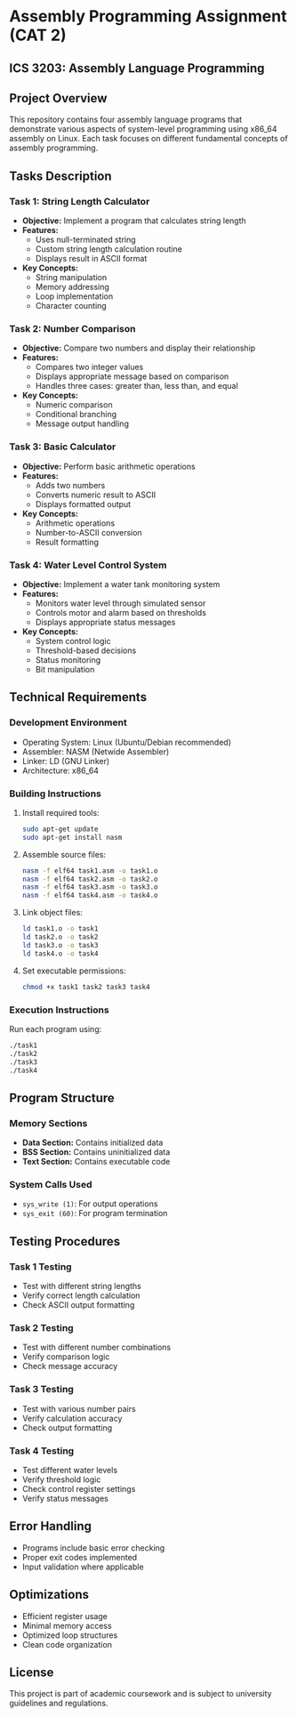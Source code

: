 # Assembly Programming Assignment (CAT 2)
## ICS 3203: Assembly Language Programming

## Project Overview
This repository contains four assembly language programs that demonstrate various aspects of system-level programming using x86_64 assembly on Linux. Each task focuses on different fundamental concepts of assembly programming.

## Tasks Description

### Task 1: String Length Calculator
- **Objective:** Implement a program that calculates string length
- **Features:**
  - Uses null-terminated string
  - Custom string length calculation routine
  - Displays result in ASCII format
- **Key Concepts:**
  - String manipulation
  - Memory addressing
  - Loop implementation
  - Character counting

### Task 2: Number Comparison
- **Objective:** Compare two numbers and display their relationship
- **Features:**
  - Compares two integer values
  - Displays appropriate message based on comparison
  - Handles three cases: greater than, less than, and equal
- **Key Concepts:**
  - Numeric comparison
  - Conditional branching
  - Message output handling

### Task 3: Basic Calculator
- **Objective:** Perform basic arithmetic operations
- **Features:**
  - Adds two numbers
  - Converts numeric result to ASCII
  - Displays formatted output
- **Key Concepts:**
  - Arithmetic operations
  - Number-to-ASCII conversion
  - Result formatting

### Task 4: Water Level Control System
- **Objective:** Implement a water tank monitoring system
- **Features:**
  - Monitors water level through simulated sensor
  - Controls motor and alarm based on thresholds
  - Displays appropriate status messages
- **Key Concepts:**
  - System control logic
  - Threshold-based decisions
  - Status monitoring
  - Bit manipulation

## Technical Requirements

### Development Environment
- Operating System: Linux (Ubuntu/Debian recommended)
- Assembler: NASM (Netwide Assembler)
- Linker: LD (GNU Linker)
- Architecture: x86_64

### Building Instructions
1. Install required tools:
   ```bash
   sudo apt-get update
   sudo apt-get install nasm
   ```

2. Assemble source files:
   ```bash
   nasm -f elf64 task1.asm -o task1.o
   nasm -f elf64 task2.asm -o task2.o
   nasm -f elf64 task3.asm -o task3.o
   nasm -f elf64 task4.asm -o task4.o
   ```

3. Link object files:
   ```bash
   ld task1.o -o task1
   ld task2.o -o task2
   ld task3.o -o task3
   ld task4.o -o task4
   ```

4. Set executable permissions:
   ```bash
   chmod +x task1 task2 task3 task4
   ```

### Execution Instructions
Run each program using:
```bash
./task1
./task2
./task3
./task4
```

## Program Structure

### Memory Sections
- **Data Section:** Contains initialized data
- **BSS Section:** Contains uninitialized data
- **Text Section:** Contains executable code

### System Calls Used
- `sys_write (1)`: For output operations
- `sys_exit (60)`: For program termination

## Testing Procedures

### Task 1 Testing
- Test with different string lengths
- Verify correct length calculation
- Check ASCII output formatting

### Task 2 Testing
- Test with different number combinations
- Verify comparison logic
- Check message accuracy

### Task 3 Testing
- Test with various number pairs
- Verify calculation accuracy
- Check output formatting

### Task 4 Testing
- Test different water levels
- Verify threshold logic
- Check control register settings
- Verify status messages

## Error Handling
- Programs include basic error checking
- Proper exit codes implemented
- Input validation where applicable

## Optimizations
- Efficient register usage
- Minimal memory access
- Optimized loop structures
- Clean code organization

## License
This project is part of academic coursework and is subject to university guidelines and regulations.

